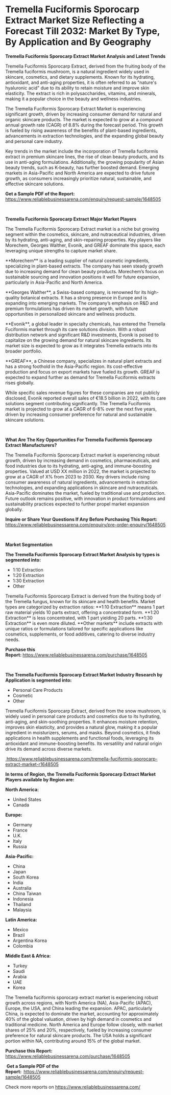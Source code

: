 <p><h1>Tremella Fuciformis Sporocarp Extract Market Size Reflecting a Forecast Till 2032: Market By Type, By Application and By Geography</h1></p><p><strong>Tremella Fuciformis Sporocarp Extract Market Analysis and Latest Trends</strong></p>
<p><p>Tremella Fuciformis Sporocarp Extract, derived from the fruiting body of the Tremella fuciformis mushroom, is a natural ingredient widely used in skincare, cosmetics, and dietary supplements. Known for its hydrating, antioxidant, and anti-aging properties, it is often referred to as "nature's hyaluronic acid" due to its ability to retain moisture and improve skin elasticity. The extract is rich in polysaccharides, vitamins, and minerals, making it a popular choice in the beauty and wellness industries.</p><p>The Tremella Fuciformis Sporocarp Extract Market is experiencing significant growth, driven by increasing consumer demand for natural and organic skincare products. The market is expected to grow at a compound annual growth rate (CAGR) of 8.8% during the forecast period. This growth is fueled by rising awareness of the benefits of plant-based ingredients, advancements in extraction technologies, and the expanding global beauty and personal care industry.</p><p>Key trends in the market include the incorporation of Tremella fuciformis extract in premium skincare lines, the rise of clean beauty products, and its use in anti-aging formulations. Additionally, the growing popularity of Asian beauty trends, such as K-beauty, has further boosted demand. Emerging markets in Asia-Pacific and North America are expected to drive future growth, as consumers increasingly prioritize natural, sustainable, and effective skincare solutions.</p></p>
<p><strong>Get a Sample PDF of the Report:&nbsp;</strong> <a href="https://www.reliablebusinessarena.com/enquiry/request-sample/1648505?utm_campaign=2115&utm_medium=2&utm_source=Github&utm_content=ia&utm_term=27012025&utm_id=tremella-fuciformis-sporocarp-extract">https://www.reliablebusinessarena.com/enquiry/request-sample/1648505</a></p>
<p>&nbsp;</p>
<p><strong>Tremella Fuciformis Sporocarp Extract Major Market Players</strong></p>
<p><p>The Tremella Fuciformis Sporocarp Extract market is a niche but growing segment within the cosmetics, skincare, and nutraceutical industries, driven by its hydrating, anti-aging, and skin-repairing properties. Key players like Morechem, Georges Walther, Evonik, and GREAF dominate this space, each leveraging unique strengths to capture market share.</p><p>**Morechem** is a leading supplier of natural cosmetic ingredients, specializing in plant-based extracts. The company has seen steady growth due to increasing demand for clean beauty products. Morechem’s focus on sustainable sourcing and innovation positions it well for future expansion, particularly in Asia-Pacific and North America.</p><p>**Georges Walther**, a Swiss-based company, is renowned for its high-quality botanical extracts. It has a strong presence in Europe and is expanding into emerging markets. The company’s emphasis on R&D and premium formulations has driven its market growth, with future opportunities in personalized skincare and wellness products.</p><p>**Evonik**, a global leader in specialty chemicals, has entered the Tremella Fuciformis market through its care solutions division. With a robust distribution network and significant R&D investments, Evonik is poised to capitalize on the growing demand for natural skincare ingredients. Its market size is expected to grow as it integrates Tremella extracts into its broader portfolio.</p><p>**GREAF**, a Chinese company, specializes in natural plant extracts and has a strong foothold in the Asia-Pacific region. Its cost-effective production and focus on export markets have fueled its growth. GREAF is expected to expand further as demand for Tremella Fuciformis extracts rises globally.</p><p>While specific sales revenue figures for these companies are not publicly disclosed, Evonik reported overall sales of €18.5 billion in 2022, with its care solutions segment contributing significantly. The Tremella Fuciformis market is projected to grow at a CAGR of 6-8% over the next five years, driven by increasing consumer preference for natural and sustainable skincare solutions.</p></p>
<p>&nbsp;</p>
<p><strong>What Are The Key Opportunities For Tremella Fuciformis Sporocarp Extract Manufacturers?</strong></p>
<p><p>The Tremella Fuciformis Sporocarp Extract market is experiencing robust growth, driven by increasing demand in cosmetics, pharmaceuticals, and food industries due to its hydrating, anti-aging, and immune-boosting properties. Valued at USD XX million in 2022, the market is projected to grow at a CAGR of X% from 2023 to 2030. Key drivers include rising consumer awareness of natural ingredients, advancements in extraction technologies, and expanding applications in skincare and nutraceuticals. Asia-Pacific dominates the market, fueled by traditional use and production. Future outlook remains positive, with innovation in product formulations and sustainability practices expected to further propel market expansion globally.</p></p>
<p><strong>Inquire or Share Your Questions If Any Before Purchasing This Report:</strong> <a href="https://www.reliablebusinessarena.com/enquiry/pre-order-enquiry/1648505?utm_campaign=2115&utm_medium=2&utm_source=Github&utm_content=ia&utm_term=27012025&utm_id=tremella-fuciformis-sporocarp-extract">https://www.reliablebusinessarena.com/enquiry/pre-order-enquiry/1648505</a></p>
<p>&nbsp;</p>
<p><strong>Market Segmentation</strong></p>
<p><strong>The Tremella Fuciformis Sporocarp Extract Market Analysis by types is segmented into:</strong></p>
<p><ul><li>1:10 Extraction</li><li>1:20 Extraction</li><li>1:30 Extraction</li><li>Other</li></ul></p>
<p><p>Tremella Fuciformis Sporocarp Extract is derived from the fruiting body of the Tremella fungus, known for its skincare and health benefits. Market types are categorized by extraction ratios: **1:10 Extraction** means 1 part raw material yields 10 parts extract, offering a concentrated form. **1:20 Extraction** is less concentrated, with 1 part yielding 20 parts. **1:30 Extraction** is even more diluted. **Other markets** include extracts with unique ratios or formulations tailored for specific applications like cosmetics, supplements, or food additives, catering to diverse industry needs.</p></p>
<p><strong>Purchase this Report:&nbsp;</strong><a href="https://www.reliablebusinessarena.com/purchase/1648505?utm_campaign=2115&utm_medium=2&utm_source=Github&utm_content=ia&utm_term=27012025&utm_id=tremella-fuciformis-sporocarp-extract">https://www.reliablebusinessarena.com/purchase/1648505</a></p>
<p>&nbsp;</p>
<p><strong>The Tremella Fuciformis Sporocarp Extract Market Industry Research by Application is segmented into:</strong></p>
<p><ul><li>Personal Care Products</li><li>Cosmetic</li><li>Other</li></ul></p>
<p><p>Tremella Fuciformis Sporocarp Extract, derived from the snow mushroom, is widely used in personal care products and cosmetics due to its hydrating, anti-aging, and skin-soothing properties. It enhances moisture retention, improves skin elasticity, and provides a natural glow, making it a popular ingredient in moisturizers, serums, and masks. Beyond cosmetics, it finds applications in health supplements and functional foods, leveraging its antioxidant and immune-boosting benefits. Its versatility and natural origin drive its demand across diverse markets.</p></p>
<p><a href="https://www.reliablebusinessarena.com/tremella-fuciformis-sporocarp-extract-market-r1648505?utm_campaign=2115&utm_medium=2&utm_source=Github&utm_content=ia&utm_term=27012025&utm_id=tremella-fuciformis-sporocarp-extract">&nbsp;https://www.reliablebusinessarena.com/tremella-fuciformis-sporocarp-extract-market-r1648505</a></p>
<p><strong>In terms of Region, the Tremella Fuciformis Sporocarp Extract Market Players available by Region are:</strong></p>
<p>
    <p> <strong> North America: </strong>
        <ul>
            <li>United States</li>
            <li>Canada</li>
        </ul>
        </p> 
    <p> <strong> Europe: </strong>
        <ul>
            <li>Germany</li>
            <li>France</li>
            <li>U.K.</li>
            <li>Italy</li>
            <li>Russia</li>
        </ul>
        </p> 
    <p> <strong> Asia-Pacific: </strong>
        <ul>
            <li>China</li>
            <li>Japan</li>
            <li>South Korea</li>
            <li>India</li>
            <li>Australia</li>
            <li>China Taiwan</li>
            <li>Indonesia</li>
            <li>Thailand</li>
            <li>Malaysia</li>
        </ul>
        </p> 
    <p> <strong> Latin America: </strong>
        <ul>
            <li>Mexico</li>
            <li>Brazil</li>
            <li>Argentina Korea</li>
            <li>Colombia</li>
        </ul>
        </p> 
    <p> <strong> Middle East & Africa: </strong>
        <ul>
            <li>Turkey</li>
            <li>Saudi</li>
            <li>Arabia</li>
            <li>UAE</li>
            <li>Korea</li>
        </ul>
    </p>
    </p>
<p><p>The Tremella fuciformis sporocarp extract market is experiencing robust growth across regions, with North America (NA), Asia-Pacific (APAC), Europe, the USA, and China leading the expansion. APAC, particularly China, is expected to dominate the market, accounting for approximately 40% of the global valuation, driven by high demand in cosmetics and traditional medicine. North America and Europe follow closely, with market shares of 25% and 20%, respectively, fueled by increasing consumer preference for natural skincare products. The USA holds a significant portion within NA, contributing around 15% of the global market.</p></p>
<p><strong>Purchase this Report: </strong><a href="https://www.reliablebusinessarena.com/purchase/1648505?utm_campaign=2115&utm_medium=2&utm_source=Github&utm_content=ia&utm_term=27012025&utm_id=tremella-fuciformis-sporocarp-extract">https://www.reliablebusinessarena.com/purchase/1648505</a></p>
<p>&nbsp;<strong>Get a Sample PDF of the Report:&nbsp;&nbsp;</strong><a href="https://www.reliablebusinessarena.com/enquiry/request-sample/1648505?utm_campaign=2115&utm_medium=2&utm_source=Github&utm_content=ia&utm_term=27012025&utm_id=tremella-fuciformis-sporocarp-extract">https://www.reliablebusinessarena.com/enquiry/request-sample/1648505</a></p>
<p><strong></strong></p>
<p>Check more reports on <a href="https://www.reliablebusinessarena.com/?utm_campaign=2115&utm_medium=2&utm_source=Github&utm_content=ia&utm_term=27012025&utm_id=tremella-fuciformis-sporocarp-extract">https://www.reliablebusinessarena.com/</a></p>
